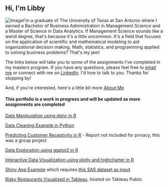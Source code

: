 ## Hi, I'm Libby  

![Image](https://photos.smugmug.com/photos/i-Svx46MH/0/X2/i-Svx46MH-X2.jpg)I'm a graduate of The University of Texas at San Antonio where I earned a Bachelor of Business Administration in Management Science and a Master of Science in Data Analytics. If Management Science sounds like a weird degree, that's because it's a little uncommon. It's a field that focuses on the application of scientific and mathematical modeling to aid organizational decision making. Math, statistics, and programming applied to solving business problems? That's my jam!



The links below will take you to some of the assignments I've completed in my masters program. If you have any questions, please feel free to [email me](mailto:libbyheeren@gmail.com) or connect with me on [LinkedIn](https://www.linkedin.com/in/elizabethheeren/). I'd love to talk to you. Thanks for stopping by!

And, if you're interested, here's a little bit more [About Me](AboutMe.md)  


#### This portfolio is a work in progress and will be updated as more assignments are completed

[Data Manipulation using dplyr in R](https://libbyheeren.github.io/DataViz0/)

[Data Cleaning Example in Python](https://libbyheeren.github.io/BigData2/)

[Predicting Customer Receptivity in R](https://libbyheeren.github.io/DAapps1/) - Report not included for privacy, this was a group project  

[Data Exploration using ggplot2 in R](https://libbyheeren.github.io/DataViz1/)

[Interactive Data Visualization using plotly and highcharter in R](https://libbyheeren.github.io/DataViz2/)

[Shiny App Example](https://libbyheeren.shinyapps.io/dv_hw3/) which requires [this SAS dataset as input](https://github.com/LibbyHeeren/DataViz3/raw/main/AAPL.sas7bdat)

[Risky Restaurants Visualized in Tableau](https://public.tableau.com/profile/libby.heeren#!/vizhome/Heeren_NUC203_Homework4/MapofRiskyRestaurants), hosted on Tableau Public


